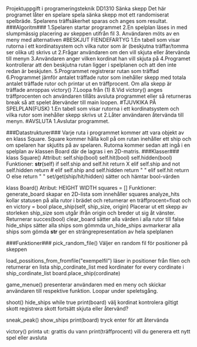Projektuppgift i programeringsteknik DD1310
Sänka skepp
Det här programet låter en spelare spela sänka skepp mot ett randomiserat spelbräde. Spelarens träffsäkerhet sparas och anges som resultat.
###Algoritm###
1.Spelaren startar programmet
2.En spelplan läses in med slumpmässig placering av skeppen utifrån fil
3. Användaren möts av en meny med alternativen
    #BESKJUT FIENDEFARTYG
        1.En tabell som visar rutorna i ett kordinatsystem och vilka rutor som är (beskjutna träffar/tomma ser olika ut) skrivs ut
        2.Frågar användaren om den vill skjuta eller återvända till menyn
        3.Användaren anger vilken kordinat han vill skjuta på
        4.Programet kontrollerar att den beskjutna rutan ligger i spelplanen och att den inte redan är beskjuten. 
        5.Programmet registrerar rutan som träffad
        6.Programmet jämför antalet träffade rutor som inehåller skepp med totala antalet träffade rutor och printar ut en träffprocent. Om alla skepp är träffade anroppas victory()
        7.Loopa från (1)
        8.Vid victory() anges träffprocenten och användaren tillåts avsluta programmet eller så returneras break så att spelet återvänder till main loopen. 
    #TJUVKIKA PÅ SPELPLAN(FUSK)
        1.En tabell som visar rutorna i ett kordinatsystem och vilka rutor som inehåller skepp skrivs ut
        2.Låter användaren återvända till menyn.
    #AVSLUTA
        1.Avslutar programmet.

###Datastrukturer###
Varje ruta i programmet kommer att vara objekt av en klass Square. Square kommer hålla koll på om rutan inehåller ett ship och om spelaren har skjutits på av spelaren. Rutorna kommer sedan att ingå i en spelplan av klassen Board där de lagras i en 2D-matris.
###Klasser###
klass Square()
    Attribut:
        self.ship(bool)
        self.hit(bool)
        self.hidden(bool)
    Funktioner:
        __str__(self)
            if self.ship and self.hit
                return X
            elif self.ship and not self.hidden
                return #
            elif self.ship and self.hidden
                return " "
            elif self.hit
                return O
            else return " "
        set/get(ship/hit/hidden)
            sätter och hämtar bool-värden

klass Board()
    Atribut:
        HEIGHT
        WIDTH
        squares = []
    Funktioner: 
        generate_board
            skapar en 2D-lista som innehåller squares
        analyze_hits
            kollar statusen på alla rutor i brädet och returnerar en träffprocent=float och en victory = bool
        place_ship(self, ship_size, origin)
            Placerar ut ett skepp av storleken ship_size som utgår ifrån origin och breder ut sig åt vänster. Returnerar succes(bool)
        clear_board
            sätter alla värden i alla rutor till false
        hide_ships
            sätter alla ships som gömmda
        un_hide_ships
            avmarkerar alla ships som gömda
        __str__
            ger en strängrepresentation av hela spelplanen 

###Funktioner###
pick_random_file()
    Väljer en random fil för positioner på skeppen

load_possitions_from_fromfile("exempelfil")
    läser in positioner från filen och returnerar en lista ship_cordinate_list med kordinater
    for every cordinate i ship_cordinate_list
        board.place_ship(cordinate)

game_menue()
    presenterar användaren med en meny och skickar användaren till respektive funktion. Loopar under speletsgång. 

shoot()
    hide_ships
    while true
        print(board)
        välj kordinat
        kontrolera giltigt skott
        registrera skott
        fortsätt skjuta eller återvänd?

sneak_peak()
    show_ships
    print(board)
    tryck enter för att återvända

victory()
    printa ut: grattis du vann
    print(träffprocent)
    vill du generera ett nytt spel eller avsluta

    